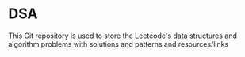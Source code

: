 # DSA

This Git repository is used to store the Leetcode's data structures and algorithm problems with solutions and patterns and resources/links
